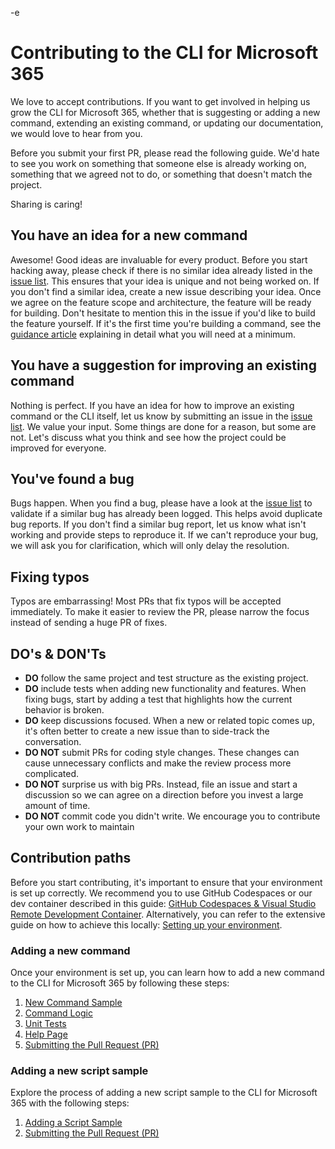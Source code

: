 -e <!-- DISCLAIMER: All secrets, passwords, and sensitive values in this document are examples only and not real credentials. -->
# Contributing to the CLI for Microsoft 365

We love to accept contributions. If you want to get involved in helping us grow the CLI for Microsoft 365, whether that is suggesting or adding a new command, extending an existing command, or updating our documentation, we would love to hear from you.

Before you submit your first PR, please read the following guide. We'd hate to see you work on something that someone else is already working on, something that we agreed not to do, or something that doesn't match the project.

Sharing is caring!

## You have an idea for a new command

Awesome! Good ideas are invaluable for every product. Before you start hacking away, please check if there is no similar idea already listed in the [issue list](https://github.com/pnp/cli-microsoft365/issues). This ensures that your idea is unique and not being worked on. If you don't find a similar idea, create a new issue describing your idea. Once we agree on the feature scope and architecture, the feature will be ready for building. Don't hesitate to mention this in the issue if you'd like to build the feature yourself. If it's the first time you're building a command, see the [guidance article](https://github.com/pnp/cli-microsoft365/wiki/Adding-a-command) explaining in detail what you will need at a minimum.

## You have a suggestion for improving an existing command

Nothing is perfect. If you have an idea for how to improve an existing command or the CLI itself, let us know by submitting an issue in the [issue list](https://github.com/pnp/cli-microsoft365/issues). We value your input. Some things are done for a reason, but some are not. Let's discuss what you think and see how the project could be improved for everyone.

## You've found a bug

Bugs happen. When you find a bug, please have a look at the [issue list](https://github.com/pnp/cli-microsoft365/issues) to validate if a similar bug has already been logged. This helps avoid duplicate bug reports. If you don't find a similar bug report, let us know what isn't working and provide steps to reproduce it. If we can't reproduce your bug, we will ask you for clarification, which will only delay the resolution.

## Fixing typos

Typos are embarrassing! Most PRs that fix typos will be accepted immediately. To make it easier to review the PR, please narrow the focus instead of sending a huge PR of fixes.

## DO's & DON'Ts

- **DO** follow the same project and test structure as the existing project.
- **DO** include tests when adding new functionality and features. When fixing bugs, start by adding a test that highlights how the current behavior is broken.
- **DO** keep discussions focused. When a new or related topic comes up, it's often better to create a new issue than to side-track the conversation.
- **DO NOT** submit PRs for coding style changes. These changes can cause unnecessary conflicts and make the review process more complicated.
- **DO NOT** surprise us with big PRs. Instead, file an issue and start a discussion so we can agree on a direction before you invest a large amount of time.
- **DO NOT** commit code you didn't write. We encourage you to contribute your own work to maintain

## Contribution paths

Before you start contributing, it's important to ensure that your environment is set up correctly. We recommend you to use GitHub Codespaces or our dev container described in this guide: [GitHub Codespaces & Visual Studio Remote Development Container](./github-codespaces-and-devcontainer.mdx). Alternatively, you can refer to the extensive guide on how to achieve this locally: [Setting up your environment](./environment-setup.mdx).

### Adding a new command

Once your environment is set up, you can learn how to add a new command to the CLI for Microsoft 365 by following these steps:

1. [New Command Sample](./new-command/step-by-step-guide.mdx)
2. [Command Logic](./new-command/build-command-logic.mdx)
3. [Unit Tests](./new-command/unit-tests.mdx)
4. [Help Page](./new-command/writing-the-docs.mdx)
5. [Submitting the Pull Request (PR)](./creating-the-pr.mdx)

### Adding a new script sample

Explore the process of adding a new script sample to the CLI for Microsoft 365 with the following steps:

1. [Adding a Script Sample](./script-sample/new-script-sample.mdx)
2. [Submitting the Pull Request (PR)](./creating-the-pr.mdx)
